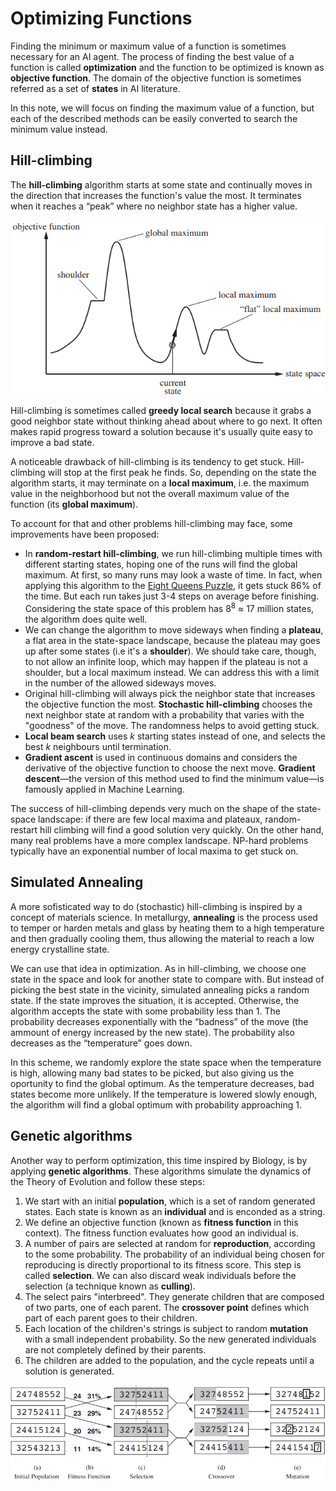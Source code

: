 # Optimizing Functions
Finding the minimum or maximum value of a function is sometimes necessary for an AI agent. The process of finding the best value of a function is called **optimization** and the function to be optimized is known as **objective function**. The domain of the objective function is sometimes referred as a set of **states** in AI literature.

In this note, we will focus on finding the maximum value of a function, but each of the described methods can be easily converted to search the minimum value instead.

## Hill-climbing
The **hill-climbing** algorithm starts at some state and continually moves in the direction that increases the function's value the most. It terminates when it reaches a “peak” where no neighbor state has a higher value.

![Hill-climbing](images/hill-climbing.png)

Hill-climbing is sometimes called **greedy local search** because it grabs a good neighbor state without thinking ahead about where to go next. It often makes rapid progress toward a solution because it's usually quite easy to improve a bad state.

A noticeable drawback of hill-climbing is its tendency to get stuck. Hill-climbing will stop at the first peak he finds. So, depending on the state the algorithm starts, it may terminate on a **local maximum**, i.e. the maximum value in the neighborhood but not the overall maximum value of the function (its **global maximum**).

To account for that and other problems hill-climbing may face, some improvements have been proposed:

* In **random-restart hill-climbing**, we run hill-climbing multiple times with different starting states, hoping one of the runs will find the global maximum. At first, so many runs may look a waste of time. In fact, when applying this algorithm to the [Eight Queens Puzzle](https://en.wikipedia.org/wiki/Eight_queens_puzzle), it gets stuck 86% of the time. But each run takes just 3-4 steps on average before finishing. Considering the state space of this problem has 8<sup>8</sup> ≈ 17 million states, the algorithm does quite well.
* We can change the algorithm to move sideways when finding a **plateau**, a flat area in the state-space landscape, because the plateau may goes up after some states (i.e it's a **shoulder**). We should take care, though, to not allow an infinite loop, which may happen if the plateau is not a shoulder, but a local maximum instead. We can address this with a limit in the number of the allowed sideways moves.
* Original hill-climbing will always pick the neighbor state that increases the objective function the most. **Stochastic hill-climbing** chooses the next neighbor state at random with a probability that varies with the "goodness" of the move. The randomness helps to avoid getting stuck.
* **Local beam search** uses *k* starting states instead of one, and selects the best *k* neighbours until termination.
* **Gradient ascent** is used in continuous domains and considers the derivative of the objective function to choose the next move. **Gradient descent**—the version of this method used to find the minimum value—is famously applied in Machine Learning.

The success of hill-climbing depends very much on the shape of the state-space landscape: if there are few local maxima and plateaux, random-restart hill climbing will find a good solution very quickly. On the other hand, many real problems have a more complex landscape. NP-hard problems typically have an exponential number of local maxima to get stuck on.

## Simulated Annealing
A more sofisticated way to do (stochastic) hill-climbing is inspired by a concept of materials science. In metallurgy, **annealing** is the process used to temper or harden metals and glass by heating them to a high temperature and then gradually cooling them, thus allowing the material to reach a low energy crystalline state.

We can use that idea in optimization. As in hill-climbing, we choose one state in the space and look for another state to compare with. But instead of picking the best state in the vicinity, simulated annealing picks a random state. If the state improves the situation, it is accepted. Otherwise, the algorithm accepts the state with some probability less than 1. The probability decreases exponentially with the “badness” of the move (the ammount of energy increased by the new state). The probability also decreases as the “temperature” goes down.

In this scheme, we randomly explore the state space when the temperature is high, allowing many bad states to be picked, but also giving us the oportunity to find the global optimum. As the temperature decreases, bad states become more unlikely. If the temperature is lowered slowly enough, the algorithm will find a global optimum with probability approaching 1.

## Genetic algorithms
Another way to perform optimization, this time inspired by Biology, is by applying **genetic algorithms**. These algorithms simulate the dynamics of the Theory of Evolution and follow these steps:

1. We start with an initial **population**, which is a set of random generated states. Each state is known as an **individual** and is enconded as a string.
2. We define an objective function (known as **fitness function** in this context). The fitness function evaluates how good an individual is.
3. A number of pairs are selected at random for **reproduction**, according to the some probability. The probability of an individual being chosen for reproducing is directly proportional to its fitness score. This step is called **selection**. We can also discard weak individuals before the selection (a technique known as **culling**).
4. The select pairs "interbreed". They generate children that are composed of two parts, one of each parent. The **crossover point** defines which part of each parent goes to their children.
5. Each location of the children's strings is subject to random **mutation** with a small independent probability. So the new generated individuals are not completely defined by their parents.
6. The children are added to the population, and the cycle repeats until a solution is generated.

![Genetic Algorithm](images/genetic_algorithm.png)